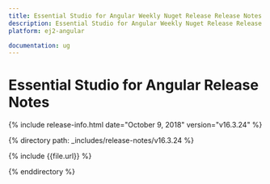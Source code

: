 ```yaml
---
title: Essential Studio for Angular Weekly Nuget Release Release Notes  
description: Essential Studio for Angular Weekly Nuget Release Release Notes  
platform: ej2-angular

documentation: ug
---
```


# Essential Studio for  Angular  Release Notes  

{% include release-info.html date="October 9, 2018"   version="v16.3.24"  %} 

{% directory path: _includes/release-notes/v16.3.24 %}

{% include {{file.url}} %}

{% enddirectory %}

